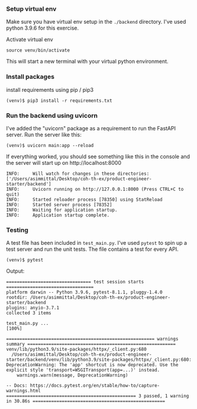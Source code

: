 ### Setup virtual env

Make sure you have virtual env setup in the `./backend` directory. I've used python 3.9.6 for this exercise.

Activate virtual env

```
source venv/bin/activate
```

This will start a new terminal with your virtual python environment.

### Install packages

install requirements using pip / pip3

```
(venv)$ pip3 install -r requirements.txt
```

### Run the backend using uvicorn

I've added the "uvicorn" package as a requirement to run the FastAPI server. Run the server like this:

```
(venv)$ uvicorn main:app --reload
```

If everything worked, you should see something like this in the console and the server will start up on http://localhost:8000

```
INFO:     Will watch for changes in these directories: ['/Users/asimmittal/Desktop/coh-th-ex/product-engineer-starter/backend']
INFO:     Uvicorn running on http://127.0.0.1:8000 (Press CTRL+C to quit)
INFO:     Started reloader process [78350] using StatReload
INFO:     Started server process [78352]
INFO:     Waiting for application startup.
INFO:     Application startup complete.
```

### Testing

A test file has been included in `test_main.py`. I've used `pytest` to spin up a test server and run the unit tests. The file contains a test for every API.

```
(venv)$ pytest
```

Output:

```
================================ test session starts =================================
platform darwin -- Python 3.9.6, pytest-8.1.1, pluggy-1.4.0
rootdir: /Users/asimmittal/Desktop/coh-th-ex/product-engineer-starter/backend
plugins: anyio-3.7.1
collected 3 items

test_main.py ...                                                                                                           [100%]

======================================================== warnings summary ========================================================
venv/lib/python3.9/site-packages/httpx/_client.py:680
  /Users/asimmittal/Desktop/coh-th-ex/product-engineer-starter/backend/venv/lib/python3.9/site-packages/httpx/_client.py:680: DeprecationWarning: The 'app' shortcut is now deprecated. Use the explicit style 'transport=WSGITransport(app=...)' instead.
    warnings.warn(message, DeprecationWarning)

-- Docs: https://docs.pytest.org/en/stable/how-to/capture-warnings.html
================================================= 3 passed, 1 warning in 30.86s ==================================================
```
